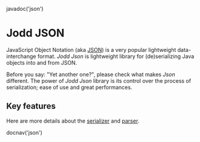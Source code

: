 <js>javadoc('json')</js>

# Jodd JSON

JavaScript Object Notation (aka [JSON](http://json.org/)) is a
very popular lightweight data-interchange format.
*Jodd* *Json* is lightweight library for (de)serializing
Java objects into and from JSON.

Before you say: "Yet another one?", please check what makes *Json* different.
The power of *Jodd* *Json* library is its control over the process
of serialization; ease of use and great performances.

## Key features


Here are more details about the [serializer](json-serializer.html)
and [parser](json-parser.html).

<js>docnav('json')</js>